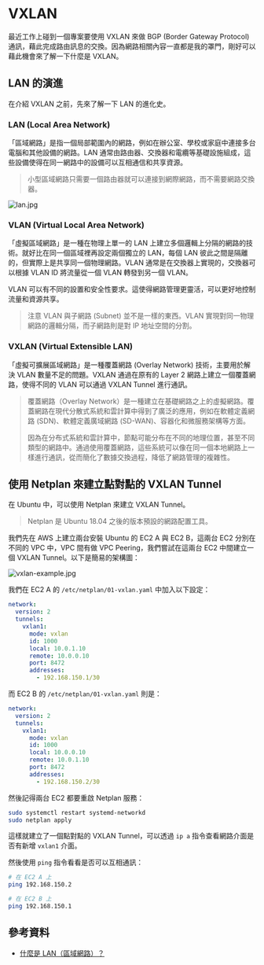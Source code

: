 # VXLAN

最近工作上碰到一個專案要使用 VXLAN 來做 BGP (Border Gateway Protocol) 通訊，藉此完成路由訊息的交換。因為網路相關內容一直都是我的罩門，剛好可以藉此機會來了解一下什麼是 VXLAN。

## LAN 的演進

在介紹 VXLAN 之前，先來了解一下 LAN 的進化史。

### LAN (Local Area Network)

「區域網路」是指一個局部範圍內的網路，例如在辦公室、學校或家庭中連接多台電腦和其他設備的網路。LAN 通常由路由器、交換器和電纜等基礎設施組成，這些設備使得在同一網路中的設備可以互相通信和共享資源。

> 小型區域網路只需要一個路由器就可以連接到網際網路，而不需要網路交換器。

![lan.jpg](https://allen-files.s3.ap-northeast-1.amazonaws.com/images/network/lan.jpg)

### VLAN (Virtual Local Area Network)

「虛擬區域網路」是一種在物理上單一的 LAN 上建立多個邏輯上分隔的網路的技術。就好比在同一個區域裡再設定兩個獨立的 LAN，每個 LAN 彼此之間是隔離的，但實際上是共享同一個物理網路。VLAN 通常是在交換器上實現的，交換器可以根據 VLAN ID 將流量從一個 VLAN 轉發到另一個 VLAN。

VLAN 可以有不同的設置和安全性要求。這使得網路管理更靈活，可以更好地控制流量和資源共享。

> 注意 VLAN 與子網路 (Subnet) 並不是一樣的東西。VLAN 實現對同一物理網路的邏輯分隔，而子網路則是對 IP 地址空間的分割。

### VXLAN (Virtual Extensible LAN)

「虛擬可擴展區域網路」是一種覆蓋網路 (Overlay Network) 技術，主要用於解決 VLAN 數量不足的問題。VXLAN 通過在原有的 Layer 2 網路上建立一個覆蓋網路，使得不同的 VLAN 可以通過 VXLAN Tunnel 進行通訊。

> 覆蓋網路（Overlay Network）是一種建立在基礎網路之上的虛擬網路。覆蓋網路在現代分散式系統和雲計算中得到了廣泛的應用，例如在軟體定義網路 (SDN)、軟體定義廣域網路 (SD-WAN)、容器化和微服務架構等方面。
>
> 因為在分布式系統和雲計算中，節點可能分布在不同的地理位置，甚至不同類型的網路中。通過使用覆蓋網路，這些系統可以像在同一個本地網路上一樣進行通訊，從而簡化了數據交換過程，降低了網路管理的複雜性。

## 使用 Netplan 來建立點對點的 VXLAN Tunnel

在 Ubuntu 中，可以使用 Netplan 來建立 VXLAN Tunnel。

> Netplan 是 Ubuntu 18.04 之後的版本預設的網路配置工具。

我們先在 AWS 上建立兩台安裝 Ubuntu 的 EC2 A 與 EC2 B，這兩台 EC2 分別在不同的 VPC 中，VPC 間有做 VPC Peering，我們嘗試在這兩台 EC2 中間建立一個 VXLAN Tunnel。以下是簡易的架構圖：

![vxlan-example.jpg](https://allen-files.s3.ap-northeast-1.amazonaws.com/images/network/vxlan-example.jpg)

我們在 EC2 A 的 `/etc/netplan/01-vxlan.yaml` 中加入以下設定：

```yaml
network:
  version: 2
  tunnels:
    vxlan1:
      mode: vxlan
      id: 1000
      local: 10.0.1.10
      remote: 10.0.0.10
      port: 8472
      addresses:
        - 192.168.150.1/30
```

而 EC2 B 的 `/etc/netplan/01-vxlan.yaml` 則是：

```yaml
network:
  version: 2
  tunnels:
    vxlan1:
      mode: vxlan
      id: 1000
      local: 10.0.0.10
      remote: 10.0.1.10
      port: 8472
      addresses:
        - 192.168.150.2/30
```

然後記得兩台 EC2 都要重啟 Netplan 服務：

```bash
sudo systemctl restart systemd-networkd
sudo netplan apply
```

這樣就建立了一個點對點的 VXLAN Tunnel，可以透過 `ip a` 指令查看網路介面是否有新增 `vxlan1` 介面。

然後使用 `ping` 指令看看是否可以互相通訊：

```bash
# 在 EC2 A 上
ping 192.168.150.2

# 在 EC2 B 上
ping 192.168.150.1
```

## 參考資料

- [什麼是 LAN（區域網路）？](https://www.cloudflare.com/zh-tw/learning/network-layer/what-is-a-lan/)
